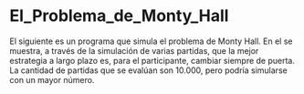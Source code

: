 # El_Problema_de_Monty_Hall
El siguiente es un programa que simula el problema de Monty Hall. En el se muestra, a través de la simulación de varias partidas, 
que la mejor estrategia a largo plazo es, para el participante, cambiar siempre de puerta. 
La cantidad de partidas que se evalúan son 10.000, pero podría simularse con un mayor número.
